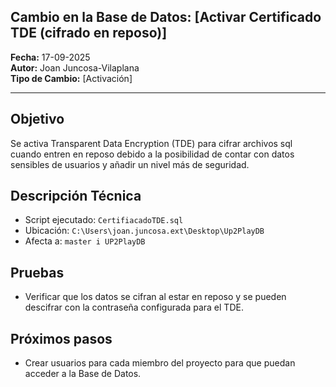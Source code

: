 ## Cambio en la Base de Datos: [Activar Certificado TDE (cifrado en reposo)]

**Fecha:** 17-09-2025  
**Autor:** Joan Juncosa-Vilaplana  
**Tipo de Cambio:** [Activación]

---

## Objetivo
Se activa Transparent Data Encryption (TDE) para cifrar archivos sql cuando entren en reposo debido a la posibilidad de contar con datos sensibles de usuarios y añadir un nivel más de seguridad.

## Descripción Técnica
- Script ejecutado: `CertifiacadoTDE.sql`
- Ubicación: `C:\Users\joan.juncosa.ext\Desktop\Up2PlayDB`
- Afecta a: `master i UP2PlayDB`

## Pruebas
- Verificar que los datos se cifran al estar en reposo y se pueden descifrar con la contraseña  configurada para el TDE.

## Próximos pasos
- Crear usuarios para cada miembro del proyecto para que puedan acceder a la Base de Datos.
